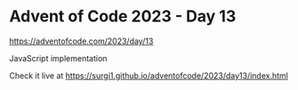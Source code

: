 # Advent of Code 2023 - Day 13

https://adventofcode.com/2023/day/13

JavaScript implementation

Check it live at https://surgi1.github.io/adventofcode/2023/day13/index.html